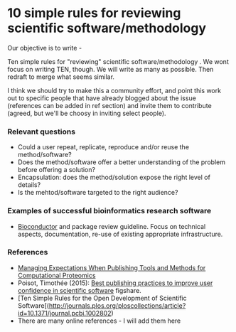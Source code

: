 # 10 simple rules for reviewing scientific software/methodology

Our objective is to write  - 

Ten simple rules for "reviewing" scientific software/methodology . We wont focus on writing TEN, though. We will write as many as possible. Then redraft to merge what seems similar.

I think we should try to make this a community effort, and point this work out to specific people that have already blogged about the issue (references can be added in ref section) and invite them to contribute (agreed, but we'll be choosy in inviting select people). 

### Relevant questions

- Could a user repeat, replicate, reproduce and/or reuse the method/software?
- Does the method/software offer a better understanding of the problem before offering a solution? 
- Encapsulation: does the method/solution expose the right level of details?
- Is the mehtod/software targeted to the right audience?

### Examples of successful bioinformatics research software

- [Bioconductor](http://bioconductor.org/) and package review guideline. Focus on technical aspects, documentation, re-use of existing appropriate infrastructure. 


### References
- [Managing Expectations When Publishing Tools and Methods for Computational Proteomics](http://pubs.acs.org/doi/abs/10.1021/pr501318d)
- Poisot, Timothée (2015): [Best publishing practices to improve user confidence in scientific software](http://figshare.com/articles/Best_publishing_practices_to_improve_user_confidence_in_scientific_software/1434688) figshare.
- [Ten Simple Rules for the Open Development of Scientific Software[(http://journals.plos.org/ploscollections/article?id=10.1371/journal.pcbi.1002802)
- There are many online references - I will add them here

